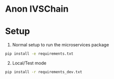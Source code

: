 # Anon IVSChain

# Setup

1. Normal setup to run the microservices package
```bash
pip install -e requirements.txt
```

2. Local/Test mode
```bash
pip install -r requirements_dev.txt
```
